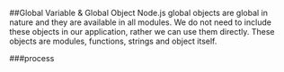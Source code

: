 ##Global Variable & Global Object
Node.js global objects are global in nature and they are available in all modules. We do not need to include these objects in our application, rather we can use them directly. These objects are modules, functions, strings and object itself.           
           
###process

                     

